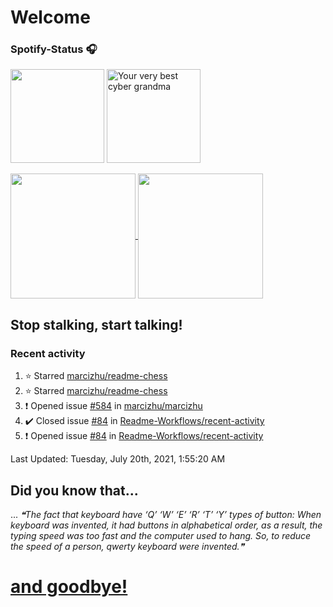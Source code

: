 # Welcome
### Spotify-Status 🎧
<p float="left" >
  <img src="https://novatorem-amber-nine.vercel.app/api/spotify" height="150px"/>
  <img alt="Your very best cyber grandma" src="https://thekenyonthrill.files.wordpress.com/2013/10/44-grandma-computer-e1381195849436.jpg" height="150px"/>
</p>


<a href="https://github.com/bloedboemmel">
  <img align="center" src="https://letstrys-bloedboemmel.vercel.app/api/?username=bloedboemmel&show_icons=true&theme=radical" height="200"/>
  
</a>
<a href="https://github.com/bloedboemmel">
  <img align="center" src="https://letstrys-bloedboemmel.vercel.app/api/top-langs/?username=bloedboemmel&theme=radical"  height="200"/>
</a>

## Stop stalking, start talking!
### Recent activity


<!--RECENT_ACTIVITY:start-->
1. ⭐ Starred [marcizhu/readme-chess](https://github.com/marcizhu/readme-chess)
2. ⭐ Starred [marcizhu/readme-chess](https://github.com/marcizhu/readme-chess)
3. ❗️ Opened issue [#584](https://github.com/marcizhu/marcizhu/issues/584) in [marcizhu/marcizhu](https://github.com/marcizhu/marcizhu)
4. ✔️ Closed issue [#84](https://github.com/Readme-Workflows/recent-activity/issues/84) in [Readme-Workflows/recent-activity](https://github.com/Readme-Workflows/recent-activity)
5. ❗️ Opened issue [#84](https://github.com/Readme-Workflows/recent-activity/issues/84) in [Readme-Workflows/recent-activity](https://github.com/Readme-Workflows/recent-activity)
<!--RECENT_ACTIVITY:end-->

<!--RECENT_ACTIVITY:last_update-->
Last Updated: Tuesday, July 20th, 2021, 1:55:20 AM
<!--RECENT_ACTIVITY:last_update_end-->


## Did you know that...
... <!--STARTS_HERE_QUOTE_README-->
<i>❝The fact that keyboard have ‘Q’ ‘W’ ‘E’ ‘R’ ‘T’ ‘Y’ types of button: When keyboard was invented, it had buttons in alphabetical order, as a result, the typing speed was too fast and the computer used to hang. So, to reduce the speed of a person, qwerty keyboard were invented.❞</i>
<!--ENDS_HERE_QUOTE_README-->

# **[and goodbye!](http://www.5z8.info/open.exe_h2n6lk_worm)**

